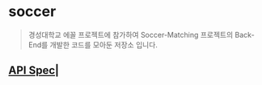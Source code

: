 # soccer
> 경성대학교 에꼴 프로젝트에 참가하여 Soccer-Matching 프로젝트의 Back-End를 개발한 코드를 모아둔 저장소 입니다.

## [API Spec](https://www.notion.so/yks095/API-SPEC-41759992199d46a7a1df9ac852624d67)|
